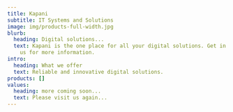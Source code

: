```yaml
---
title: Kapani
subtitle: IT Systems and Solutions
image: img/products-full-width.jpg
blurb:
  heading: Digital solutions...
  text: Kapani is the one place for all your digital solutions. Get in touch with
    us for more information.
intro:
  heading: What we offer
  text: Reliable and innovative digital solutions.
products: []
values:
  heading: more coming soon...
  text: Please visit us again...
---
```

